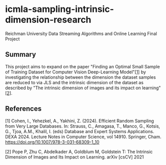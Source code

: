 # icmla-sampling-intrinsic-dimension-research
Reichman University Data Streaming Algorithms and Online Learning Final Project

## Summary
This project aims to expand on the paper
"Finding an Optimal Small Sample of Training Dataset for Computer Vision Deep-Learning Model"[[1]](#1)
by investigating the relationship between the dimension the dataset samples are reduced to via JLS
and the intrinsic dimension of the dataset as described by
"The intrinsic dimension of images and its impact on learning"[[2]](#2).

## References
<a id="1">[1]</a> Cohen, I., Yehezkel, A., Yakhini, Z. (2024).  Efficient Random Sampling from Very Large Databases.
In: Strauss, C., Amagasa, T., Manco, G., Kotsis, G., Tjoa, A.M., Khalil, I. (eds) Database and Expert Systems Applications. DEXA 2024. Lecture Notes in Computer Science, vol 14910. Springer, Cham. https://doi.org/10.1007/978-3-031-68309-1_10

<a id="2">[2]</a> Pope P, Zhu C, Abdelkader A, Goldblum M, Goldstein T: The Intrinsic Dimension of 
Images and Its Impact on Learning. arXiv \[csCV\] 2021 